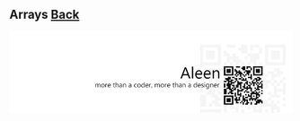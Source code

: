 ## Arrays [**Back**](./../README.md)



<a href="http://aleen42.github.io/" target="_blank" ><img src="./../pic/tail.gif"></a>
